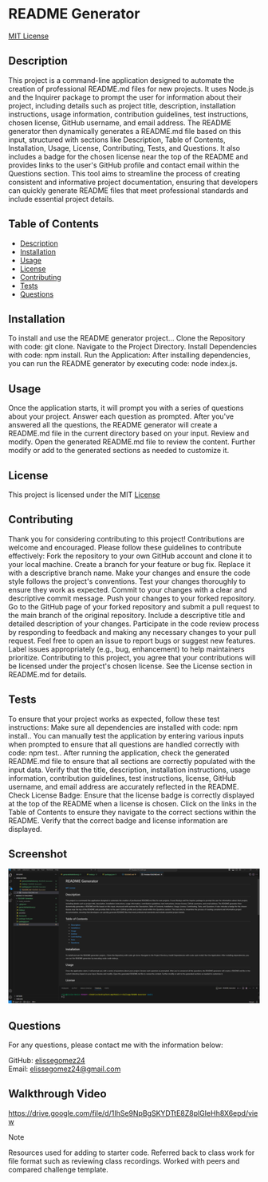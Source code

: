 # README Generator

  [MIT License](license.txt)

## Description

This project is a command-line application designed to automate the creation of professional README.md files for new projects. It uses Node.js and the Inquirer package to prompt the user for information about their project, including details such as project title, description, installation instructions, usage information, contribution guidelines, test instructions, chosen license, GitHub username, and email address. The README generator then dynamically generates a README.md file based on this input, structured with sections like Description, Table of Contents, Installation, Usage, License, Contributing, Tests, and Questions. It also includes a badge for the chosen license near the top of the README and provides links to the user's GitHub profile and contact email within the Questions section. This tool aims to streamline the process of creating consistent and informative project documentation, ensuring that developers can quickly generate README files that meet professional standards and include essential project details. 

## Table of Contents

- [Description](#description)
- [Installation](#installation)
- [Usage](#usage)
- [License](#license)
- [Contributing](#contributing)
- [Tests](#tests)
- [Questions](#questions)

## Installation

To install and use the README generator project... Clone the Repository with code: git clone. Navigate to the Project Directory. Install Dependencies with code: npm install. Run the Application: After installing dependencies, you can run the README generator by executing code: node index.js.

## Usage

Once the application starts, it will prompt you with a series of questions about your project. Answer each question as prompted. After you've answered all the questions, the README generator will create a README.md file in the current directory based on your input. Review and modify. Open the generated README.md file to review the content. Further modify or add to the generated sections as needed to customize it. 

## License

This project is licensed under the MIT [License](license.txt)

## Contributing

Thank you for considering contributing to this project! Contributions are welcome and encouraged. Please follow these guidelines to contribute effectively: Fork the repository to your own GitHub account and clone it to your local machine. Create a branch for your feature or bug fix. Replace it with a descriptive branch name. Make your changes and ensure the code style follows the project's conventions. Test your changes thoroughly to ensure they work as expected. Commit to your changes with a clear and descriptive commit message. Push your changes to your forked repository. Go to the GitHub page of your forked repository and submit a pull request to the main branch of the original repository. Include a descriptive title and detailed description of your changes. Participate in the code review process by responding to feedback and making any necessary changes to your pull request. Feel free to open an issue to report bugs or suggest new features. Label issues appropriately (e.g., bug, enhancement) to help maintainers prioritize. Contributing to this project, you agree that your contributions will be licensed under the project's chosen license. See the License section in README.md for details. 

## Tests

To ensure that your project works as expected, follow these test instructions: Make sure all dependencies are installed with code: npm install.. You can manually test the application by entering various inputs when prompted to ensure that all questions are handled correctly with code: npm test.. After running the application, check the generated README.md file to ensure that all sections are correctly populated with the input data. Verify that the title, description, installation instructions, usage information, contribution guidelines, test instructions, license, GitHub username, and email address are accurately reflected in the README. Check License Badge: Ensure that the license badge is correctly displayed at the top of the README when a license is chosen. Click on the links in the Table of Contents to ensure they navigate to the correct sections within the README. Verify that the correct badge and license information are displayed. 

## Screenshot 
![alt text](README.png)

## Questions

For any questions, please contact me with the information below:

GitHub: [elissegomez24](https://github.com/elissegomez24)  
Email: elissegomez24@gmail.com 

## Walkthrough Video 
https://drive.google.com/file/d/1IhSe9NpBgSKYDTtE8Z8plGIeHh8X6epd/view 

> [!NOTE]  
> Resources used for adding to starter code. Referred back to class work for file format such as reviewing class recordings. Worked with peers and compared challenge template.

